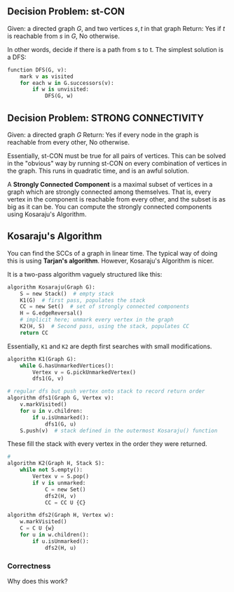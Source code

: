 ## Decision Problem: st-CON
Given: a directed graph $G$, and two vertices $s, t$ in that graph
Return: Yes if $t$ is reachable from $s$ in $G$, No otherwise.

In other words, decide if there is a path from s to t.
The simplest solution is a DFS:
```python
function DFS(G, v):
	mark v as visited
	for each w in G.successors(v):
		if w is unvisited:
			DFS(G, w)
```


## Decision Problem: STRONG CONNECTIVITY
Given: a directed graph $G$
Return: Yes if every node in the graph is reachable from every other, No otherwise.

Essentially, st-CON must be true for all pairs of vertices.
This can be solved in the "obvious" way by running st-CON on every combination of vertices in the graph. This runs in quadratic time, and is an awful solution.

A **Strongly Connected Component** is a maximal subset of vertices in a graph which are strongly connected among themselves. That is, every vertex in the component is reachable from every other, and the subset is as big as it can be. You can compute the strongly connected components using Kosaraju's Algorithm.
## Kosaraju's Algorithm
You can find the SCCs of a graph in linear time. The typical way of doing this is using **Tarjan's algorithm**. However, Kosaraju's Algorithm is nicer.

It is a two-pass algorithm vaguely structured like this:
```python
algorithm Kosaraju(Graph G):
	S = new Stack()  # empty stack
	K1(G)  # first pass, populates the stack
	CC = new Set()  # set of strongly connected components
	H = G.edgeReversal()
	# implicit here; unmark every vertex in the graph
	K2(H, S)  # Second pass, using the stack, populates CC
	return CC
```
Essentially, `K1` and `K2` are depth first searches with small modifications.
```python
algorithm K1(Graph G):
	while G.hasUnmarkedVertices():
		Vertex v = G.pickUnmarkedVertex()
		dfs1(G, v)

# regular dfs but push vertex onto stack to record return order
algorithm dfs1(Graph G, Vertex v):
	v.markVisited()
	for u in v.children:
		if u.isUnmarked():
			dfs1(G, u)
	S.push(v)  # stack defined in the outermost Kosaraju() function
```
These fill the stack with every vertex in the order they were returned.
```python
# 
algorithm K2(Graph H, Stack S):
	while not S.empty():
		Vertex v = S.pop()
		if v is unmarked:
			C = new Set()
			dfs2(H, v)
			CC = CC U {C}

algorithm dfs2(Graph H, Vertex w):
	w.markVisited()
	C = C U {w}
	for u in w.children():
		if u.isUnmarked():
			dfs2(H, u)
```

### Correctness
Why does this work?
